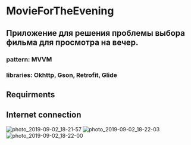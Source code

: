 # MovieForTheEvening
## Приложение для решения проблемы выбора фильма для просмотра на вечер.
### pattern: MVVM
### libraries: Okhttp, Gson, Retrofit, Glide
## Requirments
## Internet connection
![photo_2019-09-02_18-21-57](https://user-images.githubusercontent.com/51793674/64124667-4067e680-cdb0-11e9-9390-05c9b8c39b52.jpg)
![photo_2019-09-02_18-22-03](https://user-images.githubusercontent.com/51793674/64124665-4067e680-cdb0-11e9-898b-c36b51d7f5e7.jpg)
![photo_2019-09-02_18-22-00](https://user-images.githubusercontent.com/51793674/64124666-4067e680-cdb0-11e9-8191-2e6fc6d2aa4b.jpg)
